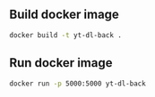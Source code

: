 ## Build docker image
```bash
docker build -t yt-dl-back .
```

## Run docker image
```bash
docker run -p 5000:5000 yt-dl-back
```

